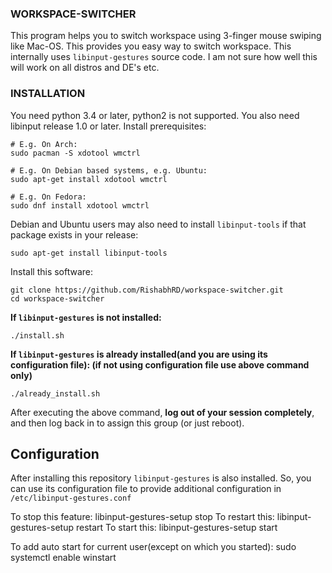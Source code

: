 ### WORKSPACE-SWITCHER
This program helps you to switch workspace using 3-finger mouse swiping
like Mac-OS. This provides you easy way to switch workspace.
This internally uses `libinput-gestures` source code.
I am not sure how well this will work on all distros and DE's etc.


### INSTALLATION

You need python 3.4 or later, python2 is not supported. You also need
libinput release 1.0 or later. Install prerequisites:

    # E.g. On Arch:
    sudo pacman -S xdotool wmctrl

    # E.g. On Debian based systems, e.g. Ubuntu:
    sudo apt-get install xdotool wmctrl

    # E.g. On Fedora:
    sudo dnf install xdotool wmctrl

Debian and Ubuntu users may also need to install `libinput-tools` if
that package exists in your release:

    sudo apt-get install libinput-tools

Install this software:

    git clone https://github.com/RishabhRD/workspace-switcher.git
    cd workspace-switcher
**If `libinput-gestures` is not installed:**

    ./install.sh

**If `libinput-gestures` is already installed(and you are using its configuration file):
(if not using configuration file use above command only)**

    ./already_install.sh

After executing the above command, **log out of your session
completely**, and then log back in to assign this group (or just
reboot).

## Configuration
After installing this repository `libinput-gestures` is also installed. So, you can use 
its configuration file to provide additional configuration in `/etc/libinput-gestures.conf`

To stop this feature:
    libinput-gestures-setup stop
To restart this:
    libinput-gestures-setup restart
To start this:
    libinput-gestures-setup start


To add auto start for current user(except on which you started):
    sudo systemctl enable winstart
